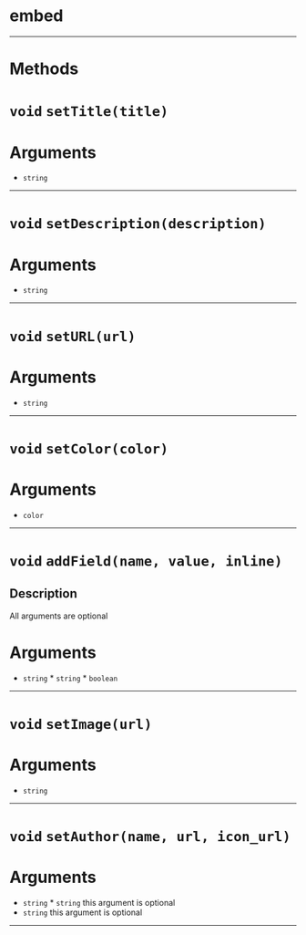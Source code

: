 # embed


---
# Methods
# `void` `setTitle(title)`
# Arguments
* `string`  
---
# `void` `setDescription(description)`
# Arguments
* `string`  
---
# `void` `setURL(url)`
# Arguments
* `string`  
---
# `void` `setColor(color)`
# Arguments
* `color`  
---
# `void` `addField(name, value, inline)`
Description
---
All arguments are optional  

# Arguments
* `string`  * `string`  * `boolean`  
---
# `void` `setImage(url)`
# Arguments
* `string`  
---
# `void` `setAuthor(name, url, icon_url)`
# Arguments
* `string`  * `string`  this argument is optional   
* `string`  this argument is optional   

---

